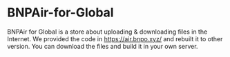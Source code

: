 # BNPAir-for-Global
BNPAir for Global is a store about uploading &amp; downloading files in the Internet. We provided the code in https://air.bnpo.xyz/ and rebuilt it to other version. You can download the files and build it in your own server. 
